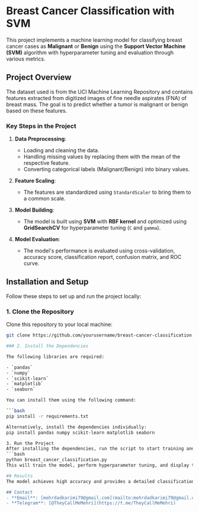 # Breast Cancer Classification with SVM

This project implements a machine learning model for classifying breast cancer cases as **Malignant** or **Benign** using the **Support Vector Machine (SVM)** algorithm with hyperparameter tuning and evaluation through various metrics.

## Project Overview

The dataset used is from the UCI Machine Learning Repository and contains features extracted from digitized images of fine needle aspirates (FNA) of breast mass. The goal is to predict whether a tumor is malignant or benign based on these features.

### Key Steps in the Project

1. **Data Preprocessing**:
    - Loading and cleaning the data.
    - Handling missing values by replacing them with the mean of the respective feature.
    - Converting categorical labels (Malignant/Benign) into binary values.

2. **Feature Scaling**:
    - The features are standardized using `StandardScaler` to bring them to a common scale.

3. **Model Building**:
    - The model is built using **SVM** with **RBF kernel** and optimized using **GridSearchCV** for hyperparameter tuning (`C` and `gamma`).

4. **Model Evaluation**:
    - The model's performance is evaluated using cross-validation, accuracy score, classification report, confusion matrix, and ROC curve.

## Installation and Setup

Follow these steps to set up and run the project locally:

### 1. Clone the Repository

Clone this repository to your local machine:

```bash
git clone https://github.com/yourusername/breast-cancer-classification.git

### 2. Install the Dependencies

The following libraries are required:

- `pandas`
- `numpy`
- `scikit-learn`
- `matplotlib`
- `seaborn`

You can install them using the following command:

```bash
pip install -r requirements.txt

Alternatively, install the dependencies individually:
pip install pandas numpy scikit-learn matplotlib seaborn

3. Run the Project
After installing the dependencies, run the script to start training and evaluating the model:
```bash
python breast_cancer_classification.py
This will train the model, perform hyperparameter tuning, and display the evaluation results, including the classification report, confusion matrix, and ROC curve.

## Results
The model achieves high accuracy and provides a detailed classification report. It shows precision, recall, and F1-score for both **Benign** and **Malignant** classes, along with a ROC curve and AUC score indicating the model's performance.

## Contact
- **Email**: [mehrdadkarimi79@gmail.com](mailto:mehrdadkarimi79@gmail.com)
- **Telegram**: [@TheyCallMeMehri](https://t.me/TheyCallMeMehri)